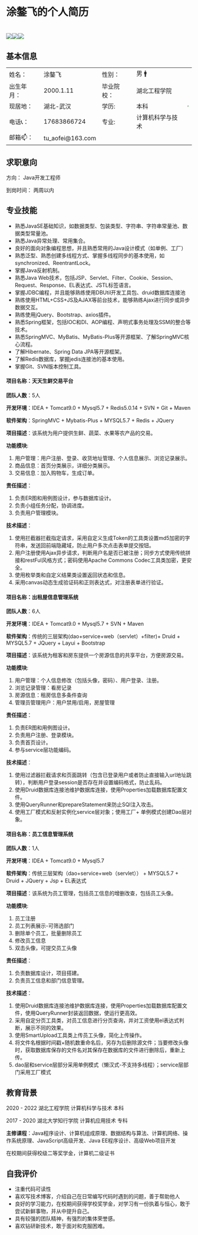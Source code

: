 # 涂鏊飞的个人简历

# [<img src="https://img.shields.io/badge/CSDN%E6%8A%80%E6%9C%AF%E5%8D%9A%E5%AE%A2-%E8%A2%AB%E8%AE%BF%E9%97%AE%E9%87%8F318%2C733-informational">](https://blog.csdn.net/qq_41666142)[<img src="https://img.shields.io/github/stars/731016?style=social">](https://github.com/731016)[<img src="https://img.shields.io/badge/Gitee-%E9%A1%B9%E7%9B%AE%E5%9C%B0%E5%9D%80-red">](https://gitee.com/LovelyHzz)

## 基本信息

<table align="center" border="0">
<tr>
	<td>姓名：</td>
    <td>涂鏊飞</td>
	<td>性别：</td>
    <td>男 🚹</td>
	<td rowspan="5"><img style="zoom: 25%;" src="https://img-blog.csdnimg.cn/12c2e81228e14a5e993a5968f8bfc522.png?x-oss-process=image/watermark,type_ZHJvaWRzYW5zZmFsbGJhY2s,shadow_50,text_Q1NETiBA5oqY6IW-55qE5bCP6aOe,size_9,color_FFFFFF,t_70,g_se,x_16"></td>
</tr>
<tr>
	<td>出生年月：</td>
    <td>2000.1.11</td>
	<td>毕业院校：</td>
    <td>湖北工程学院</td>
</tr>
<tr>
	<td>现居地：</td>
	<td>湖北-武汉</td>
	<td>学历:</td>
	<td>本科</td>
</tr>
<tr>
	<td>电话📞：</td>
    <td>17683866724</td>
	<td>专业:</td>
    <td>计算机科学与技术</td>
</tr>
<tr>
	<td>邮箱📫： </td>
    <td>tu_aofei@163.com</td>
	<td></td>
	<td></td>
</tr>
</table>

## 求职意向

方向：   	Java开发工程师

到岗时间：    两周以内

## 专业技能

+ 熟悉JavaSE基础知识，如数据类型、包装类型、字符串、字符串常量池、数据类型常量池。
+ 熟悉Java异常处理、常用集合。
+ 良好的面向对象编程思想，并且熟悉常用的Java设计模式（如单例、工厂）
+ 熟悉泛型、熟悉创建多线程方式、掌握多线程同步的基本使用，如synchronized、ReentrantLock。
+ 掌握Java反射机制。
+ 熟悉Java Web技术，包括JSP、Servlet、Filter、Cookie、Session、Request、Response、EL表达式、JSTL标签语言。
+ 掌握JDBC编程，并且能够熟练使用DBUtil开发工具包、druid数据库连接池
+ 熟练使用HTML+CSS+JS及AJAX等前台技术，能够熟练Ajax进行同步或异步数据交互。
+ 熟练使用jQuery、Bootstrap、axios插件。
+ 熟悉Spring框架，包括IOC和DI、AOP编程、声明式事务处理及SSM的整合等技术。
+ 熟悉SpringMVC、MyBatis、MyBatis-Plus等开源框架、了解SpringMVC核心流程。
+ 了解Hibernate、Spring Data JPA等开源框架。
+ 了解Redis数据库，掌握jedis连接池的基本使用。
+ 掌握Git、SVN版本控制工具。

#### 项目名称：天天生鲜交易平台

**团队人数**：5人

**开发环境**：IDEA + Tomcat9.0 + Mysql5.7 + Redis5.0.14 + SVN + Git + Maven

**软件架构**：SpringMVC + Mybatis-Plus + MYSQL5.7 + Redis + JQuery

**项目描述**：该系统为用户提供生鲜、蔬菜、水果等农产品的交易。

**功能模块**:
1. 用户管理：用户注册、登录、收货地址管理、个人信息展示、浏览记录展示。
2. 商品信息：首页分类展示，详细分类展示。
3. 交易信息：加入购物车，生成订单。

**责任描述**：

1. 负责ER图和用例图设计，参与数据库设计。
2. 负责小组任务分配，协调进度。
3. 负责用户管理模块。

**技术描述**：

1. 使用拦截器拦截指定请求，采用自定义生成Token的工具类设置md5加密的字符串，发送回前端隐藏域，防止用户多次点击表单提交按钮。
1. 用户注册使用Ajax异步请求，判断用户名是否已被注册；同步方式使用传统拼接和restFul风格方式；密码使用Apache Commons Codec工具类加密，更安全。
1. 使用枚举类和自定义结果类设置返回状态和信息。
1. 采用canvas动态生成验证码和正则表达式，对注册表单进行验证。

#### 项目名称：出租屋信息管理系统

**团队人数**：6人

**开发环境**：IDEA + Tomcat9.0 + Mysql5.7 + SVN + Maven

**软件架构**：传统的三层架构(dao+service+web（servlet）+filter)+ Druid + MYSQL5.7 + JQuery + Layui + Bootstrap

**项目描述**：该系统为租客和房东提供一个房源信息的共享平台，方便房源交易。

**功能模块**:

 1. 用户管理：个人信息修改（包括头像，密码）、用户登录、注册。
 2. 浏览记录管理：看房记录
 3. 房源信息：租房信息多条件查询
 4. 管理员管理用户：用户禁用/启用，房屋管理

**责任描述**：

1. 负责ER图和用例图设计。
2. 负责用户注册、登录模块。
3. 负责首页设计。
4. 参与service层功能编码。

**技术描述**：

1. 使用过滤器拦截请求和页面跳转（包含已登录用户或者防止直接输入url地址跳转），判断用户登录session是否存在并设置编码格式，防止乱码。
2. 使用Druid数据库连接池维护数据库连接，使用Properties加载数据库配置文件。
3. 使用QueryRunner和prepareStatement来防止SQl注入攻击。
4. 使用工厂模式和反射实例化service层对象；使用工厂+ 单例模式创建Dao层对象。

#### 项目名称：员工信息管理系统

**团队人数**：1人

**开发环境**：IDEA + Tomcat9.0 + Mysql5.7

**软件架构**：传统三层架构（dao+service+web（servlet）） + MYSQL5.7 + Druid + JQuery + Jsp + EL表达式

**项目描述**：该系统为员工管理，包括员工信息的增删改查，包括员工头像。

**功能模块**:

 1. 员工注册
 2. 员工列表展示-可筛选部门
 3. 删除单个员工，批量删除员工
 4. 修改员工信息
 5. 双击头像，可提交员工头像

**责任描述**：

1. 负责数据库设计，项目搭建。
2. 负责员工信息和部门信息管理。

**技术描述**：

1. 使用Druid数据库连接池维护数据库连接，使用Properties加载数据库配置文件，使用QueryRunner封装返回数据，使运行更高效。
2. 采用自定分页工具类，对员工信息进行分页查询，并对工资使用el表达式判断，展示不同的效果。
3. 使用SmartUpload工具类上传员工头像，简化上传操作。
4. 将文件名根据时间戳+随机数重命名后，另存为后删除源文件；当要修改头像时，获取数据库保存的文件名对其保存在数据库的文件进行删除后，重新上传。
5. dao层和service层部分采用单例模式（懒汉式-不支持多线程）；service层部门采用工厂模式

## 教育背景

2020 - 2022    湖北工程学院     计算机科学与技术 本科

2017 - 2020	湖北大学知行学院  计算机应用技术   专科



**主修课程**：Java程序设计、计算机组成原理、数据结构与算法、计算机网络、操作系统原理、JavaScript高级开发、Java EE程序设计、高级Web项目开发



在校期间获得校级二等奖学金，计算机二级证书

## 自我评价

- 注重代码可读性
- 喜欢写技术博客，介绍自己在日常编写代码时遇到的问题，善于帮助他人
- 良好的学习能力，在校期间获得学校奖学金，对学习有一份执着与恒心，敢于尝试新鲜事物，并从中提升自己。
- 具有较强的团队精神，有强烈的集体荣誉感。
- 喜欢钻研新技术，敢于面对和克服困难。
